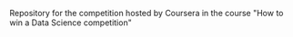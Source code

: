 Repository for the competition hosted by Coursera in the course "How to win a Data Science competition"

